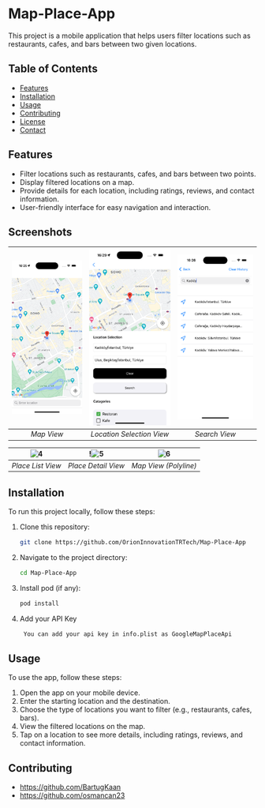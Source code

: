 # Map-Place-App

This project is a mobile application that helps users filter locations such as restaurants, cafes, and bars between two given locations.

## Table of Contents

- [Features](#features)
- [Installation](#installation)
- [Usage](#usage)
- [Contributing](#contributing)
- [License](#license)
- [Contact](#contact)

## Features

- Filter locations such as restaurants, cafes, and bars between two points.
- Display filtered locations on a map.
- Provide details for each location, including ratings, reviews, and contact information.
- User-friendly interface for easy navigation and interaction.

## Screenshots

| ![Screenshot 1](Map-Place-App/Map-Place-App/Assets.xcassets/1.imageset/1.png) | ![Screenshot 2](Map-Place-App/Map-Place-App/Assets.xcassets/2.imageset/2.png) | ![Screenshot 3](Map-Place-App/Map-Place-App/Assets.xcassets/3.imageset/3.png) |
|:--------------------------------------------:|:--------------------------------------------:|:--------------------------------------------:|
| *Map View*                                | *Location Selection View*                           | *Search View*                                   |

| ![4](https://github.com/yilmazteyfik/Map-Place-App/assets/76794421/b1383ca1-8afc-4191-b682-4c89978ab039) | !![5](https://github.com/yilmazteyfik/Map-Place-App/assets/76794421/f254e655-1c1a-4572-bfc3-f81e8663949e) | ![6](https://github.com/yilmazteyfik/Map-Place-App/assets/76794421/8818462e-e721-4c1f-b818-a59d95dd0576)|
|:--------------------------------------------:|:--------------------------------------------:|:--------------------------------------------:|
| *Place List View*                           | *Place Detail View*                               | *Map View (Polyline)*

## Installation

To run this project locally, follow these steps:

1. Clone this repository:
    ```sh
    git clone https://github.com/OrionInnovationTRTech/Map-Place-App
    ```
2. Navigate to the project directory:
    ```sh
    cd Map-Place-App
    ```
3. Install pod (if any):
    ```sh
    pod install
    ```
4. Add your API Key
   ```sh
    You can add your api key in info.plist as GoogleMapPlaceApi
    ```
   

## Usage

To use the app, follow these steps:

1. Open the app on your mobile device.
2. Enter the starting location and the destination.
3. Choose the type of locations you want to filter (e.g., restaurants, cafes, bars).
4. View the filtered locations on the map.
5. Tap on a location to see more details, including ratings, reviews, and contact information.

## Contributing
 - https://github.com/BartugKaan
 - https://github.com/osmancan23



